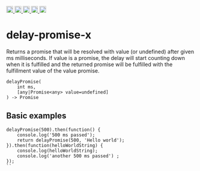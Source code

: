 <a href="https://travis-ci.org/Xotic750/delay-promise-x"
  title="Travis status">
<img
  src="https://travis-ci.org/Xotic750/delay-promise-x.svg?branch=master"
  alt="Travis status" height="18">
</a>
<a href="https://david-dm.org/Xotic750/delay-promise-x"
  title="Dependency status">
<img src="https://david-dm.org/Xotic750/delay-promise-x/status.svg"
  alt="Dependency status" height="18"/>
</a>
<a
  href="https://david-dm.org/Xotic750/delay-promise-x?type=dev"
  title="devDependency status">
<img src="https://david-dm.org/Xotic750/delay-promise-x/dev-status.svg"
  alt="devDependency status" height="18"/>
</a>
<a href="https://badge.fury.io/js/delay-promise-x"
  title="npm version">
<img src="https://badge.fury.io/js/delay-promise-x.svg"
  alt="npm version" height="18">
</a>
<a href="https://www.jsdelivr.com/package/npm/delay-promise-x"
  title="jsDelivr hits">
<img src="https://data.jsdelivr.com/v1/package/npm/delay-promise-x/badge?style=rounded"
  alt="jsDelivr hits" height="18">
</a>

<a name="delay-promise-x"></a>

delay-promise-x
===============

Returns a promise that will be resolved with value (or undefined) after given ms milliseconds.
If value is a promise, the delay will start counting down when it is fulfilled and the returned
promise will be fulfilled with the fulfillment value of the value promise.

```
delayPromise(
    int ms,
    [any|Promise<any> value=undefined]
) -> Promise
```

Basic examples
--------------
```
delayPromise(500).then(function() {
    console.log('500 ms passed');
    return delayPromise(500, 'Hello world');
}).then(function(helloWorldString) {
    console.log(helloWorldString);
    console.log('another 500 ms passed') ;
});
``
